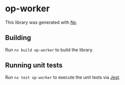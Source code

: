 # op-worker

This library was generated with [Nx](https://nx.dev).

## Building

Run `nx build op-worker` to build the library.

## Running unit tests

Run `nx test op-worker` to execute the unit tests via [Jest](https://jestjs.io).
